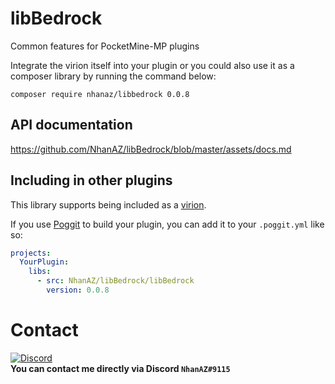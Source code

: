 # libBedrock
Common features for PocketMine-MP plugins

Integrate the virion itself into your plugin or you could also use it as a composer library by running the command below:

`composer require nhanaz/libbedrock 0.0.8`

## API documentation
https://github.com/NhanAZ/libBedrock/blob/master/assets/docs.md

## Including in other plugins
This library supports being included as a [virion](https://github.com/poggit/support/blob/master/virion.md).

If you use [Poggit](https://poggit.pmmp.io) to build your plugin, you can add it to your `.poggit.yml` like so:

```yml
projects:
  YourPlugin:
    libs:
      - src: NhanAZ/libBedrock/libBedrock
        version: 0.0.8
```

# Contact
[![Discord](https://img.shields.io/discord/986553214889517088?label=discord&color=7289DA&logo=discord)](https://discord.gg/j2X83ujT6c)\
**You can contact me directly via Discord `NhanAZ#9115`**
